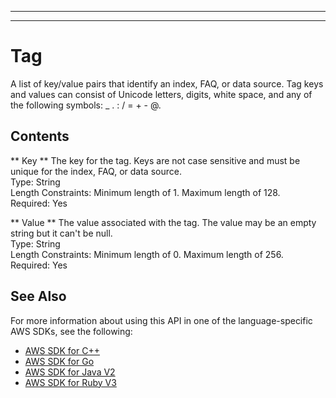 --------

--------

# Tag<a name="API_Tag"></a>

A list of key/value pairs that identify an index, FAQ, or data source\. Tag keys and values can consist of Unicode letters, digits, white space, and any of the following symbols: \_ \. : / = \+ \- @\.

## Contents<a name="API_Tag_Contents"></a>

 ** Key **   <a name="Kendra-Type-Tag-Key"></a>
The key for the tag\. Keys are not case sensitive and must be unique for the index, FAQ, or data source\.  
Type: String  
Length Constraints: Minimum length of 1\. Maximum length of 128\.  
Required: Yes

 ** Value **   <a name="Kendra-Type-Tag-Value"></a>
The value associated with the tag\. The value may be an empty string but it can't be null\.  
Type: String  
Length Constraints: Minimum length of 0\. Maximum length of 256\.  
Required: Yes

## See Also<a name="API_Tag_SeeAlso"></a>

For more information about using this API in one of the language\-specific AWS SDKs, see the following:
+  [AWS SDK for C\+\+](https://docs.aws.amazon.com/goto/SdkForCpp/kendra-2019-02-03/Tag) 
+  [AWS SDK for Go](https://docs.aws.amazon.com/goto/SdkForGoV1/kendra-2019-02-03/Tag) 
+  [AWS SDK for Java V2](https://docs.aws.amazon.com/goto/SdkForJavaV2/kendra-2019-02-03/Tag) 
+  [AWS SDK for Ruby V3](https://docs.aws.amazon.com/goto/SdkForRubyV3/kendra-2019-02-03/Tag) 